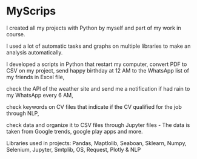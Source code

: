 # MyScrips
I created all my projects with Python by myself and part of my work in course.

I used a lot of automatic tasks and graphs on multiple libraries to make an analysis automatically.

I developed a scripts in Python that restart my computer, convert PDF to CSV on my project, send happy birthday at 12 AM to the WhatsApp list of my friends in Excel file,

check the API of the weather site and send me a notification if had rain to my WhatsApp every 6 AM, 

check keywords on CV files that indicate if the CV qualified for the job through NLP,

check data and organize it to CSV files through Jupyter files - The data is taken from Google trends, google play apps and more.

Libraries used in projects:
Pandas, Maptlolib, Seaboan, Sklearn, Numpy, Selenium, Jupyter, Smtplib, OS, Request, Plotly & NLP

